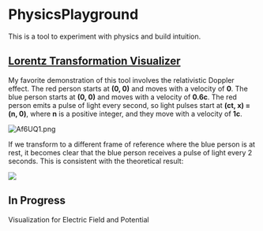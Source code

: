 # PhysicsPlayground
This is a tool to experiment with physics and build intuition.

## [Lorentz Transformation Visualizer](https://jasonxia17.github.io/PhysicsPlayground/LorentzTransform/)

My favorite demonstration of this tool involves the relativistic Doppler effect. The red person starts at **(0, 0)** and moves with a velocity of **0**. The blue person starts at **(0, 0)** and moves with a velocity of **0.6c**. The red person emits a pulse of light every second, so light pulses start at **(ct, x) = (n, 0)**, where **n** is a positive integer, and they move with a velocity of **1c**.

![Af6UQ1.png](https://i.lensdump.com/i/Af6UQ1.png)

If we transform to a different frame of reference where the blue person is at rest, it becomes clear that the blue person receives a pulse of light every 2 seconds. This is consistent with the theoretical result:


![](https://latex.artofproblemsolving.com/e/v/g/evgrpooq.png?time=1547327985374)

## In Progress

Visualization for Electric Field and Potential
